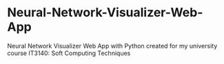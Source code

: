 # Neural-Network-Visualizer-Web-App
Neural Network Visualizer Web App with Python created for my university course IT3140: Soft Computing Techniques
